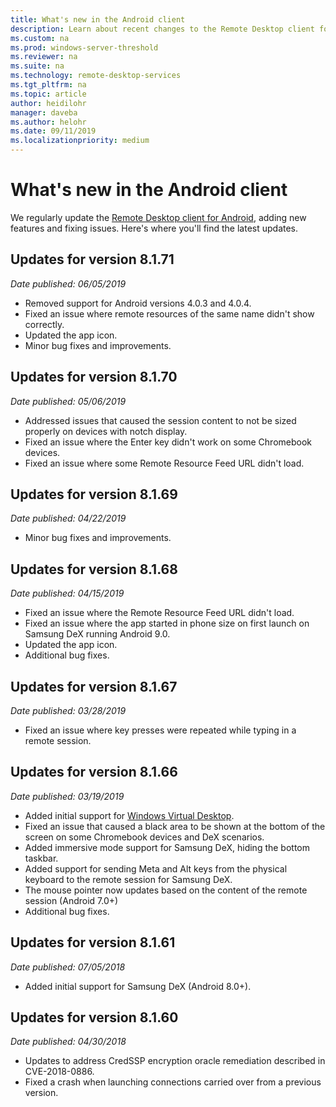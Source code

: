 ```yaml
---
title: What's new in the Android client
description: Learn about recent changes to the Remote Desktop client for Android
ms.custom: na
ms.prod: windows-server-threshold
ms.reviewer: na
ms.suite: na
ms.technology: remote-desktop-services
ms.tgt_pltfrm: na
ms.topic: article
author: heidilohr
manager: daveba
ms.author: helohr
ms.date: 09/11/2019
ms.localizationpriority: medium
---
```

# What's new in the Android client

We regularly update the [Remote Desktop client for Android](remote-desktop-android.md), adding new features and fixing issues. Here's where you'll find the latest updates.

## Updates for version 8.1.71

*Date published: 06/05/2019*

- Removed support for Android versions 4.0.3 and 4.0.4.
- Fixed an issue where remote resources of the same name didn't show correctly.
- Updated the app icon.
- Minor bug fixes and improvements.

## Updates for version 8.1.70

*Date published: 05/06/2019*

- Addressed issues that caused the session content to not be sized properly on devices with notch display.
- Fixed an issue where the Enter key didn't work on some Chromebook devices.
- Fixed an issue where some Remote Resource Feed URL didn't load.

## Updates for version 8.1.69

*Date published: 04/22/2019*

- Minor bug fixes and improvements.

## Updates for version 8.1.68

*Date published: 04/15/2019*

- Fixed an issue where the Remote Resource Feed URL didn't load.
- Fixed an issue where the app started in phone size on first launch on Samsung DeX running Android 9.0.
- Updated the app icon.
- Additional bug fixes.

## Updates for version 8.1.67

*Date published: 03/28/2019*

- Fixed an issue where key presses were repeated while typing in a remote session.

## Updates for version 8.1.66

*Date published: 03/19/2019*

- Added initial support for [Windows Virtual Desktop](https://aka.ms/wvd).
- Fixed an issue that caused a black area to be shown at the bottom of the screen on some Chromebook devices and DeX scenarios.
- Added immersive mode support for Samsung DeX, hiding the bottom taskbar.
- Added support for sending Meta and Alt keys from the physical keyboard to the remote session for Samsung DeX.
- The mouse pointer now updates based on the content of the remote session (Android 7.0+)
- Additional bug fixes.

## Updates for version 8.1.61

*Date published: 07/05/2018*

- Added initial support for Samsung DeX (Android 8.0+).

## Updates for version 8.1.60

*Date published: 04/30/2018*

- Updates to address CredSSP encryption oracle remediation described in CVE-2018-0886.
- Fixed a crash when launching connections carried over from a previous version.
